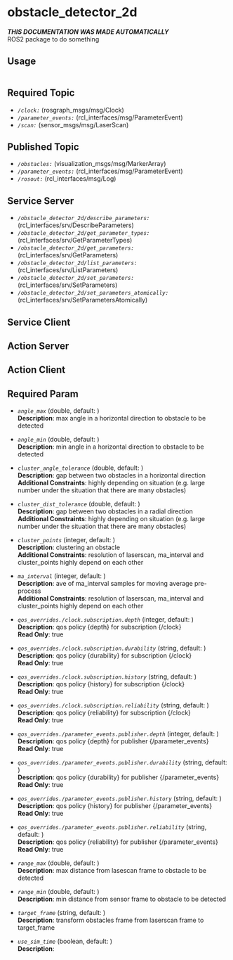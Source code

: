 # obstacle_detector_2d
***THIS DOCUMENTATION WAS MADE AUTOMATICALLY***   
ROS2 package to do something
## Usage
```
```
## Required Topic
- *`/clock:`* (rosgraph_msgs/msg/Clock)  
- *`/parameter_events:`* (rcl_interfaces/msg/ParameterEvent)  
- *`/scan:`* (sensor_msgs/msg/LaserScan)  
## Published Topic
- *`/obstacles:`* (visualization_msgs/msg/MarkerArray)  
- *`/parameter_events:`* (rcl_interfaces/msg/ParameterEvent)  
- *`/rosout:`* (rcl_interfaces/msg/Log)  
## Service Server
- *`/obstacle_detector_2d/describe_parameters:`* (rcl_interfaces/srv/DescribeParameters)  
- *`/obstacle_detector_2d/get_parameter_types:`* (rcl_interfaces/srv/GetParameterTypes)  
- *`/obstacle_detector_2d/get_parameters:`* (rcl_interfaces/srv/GetParameters)  
- *`/obstacle_detector_2d/list_parameters:`* (rcl_interfaces/srv/ListParameters)  
- *`/obstacle_detector_2d/set_parameters:`* (rcl_interfaces/srv/SetParameters)  
- *`/obstacle_detector_2d/set_parameters_atomically:`* (rcl_interfaces/srv/SetParametersAtomically)  
## Service Client
## Action Server
## Action Client

## Required Param
- *`angle_max`* (double, default: )  
  **Description**:  max angle in a horizontal direction to obstacle to be detected  

- *`angle_min`* (double, default: )  
  **Description**:  min angle in a horizontal direction to obstacle to be detected  

- *`cluster_angle_tolerance`* (double, default: )  
  **Description**:  gap between two obstacles in a horizontal direction  
  **Additional Constraints**: highly depending on situation (e.g. large number under the situation that there are many obstacles) 

- *`cluster_dist_tolerance`* (double, default: )  
  **Description**:  gap between two obstacles in a radial direction  
  **Additional Constraints**: highly depending on situation (e.g. large number under the situation that there are many obstacles) 

- *`cluster_points`* (integer, default: )  
  **Description**:  clustering an obstacle  
  **Additional Constraints**: resolution of laserscan, ma_interval and cluster_points highly depend on each other 

- *`ma_interval`* (integer, default: )  
  **Description**:  ave of ma_interval samples for moving average pre-process  
  **Additional Constraints**: resolution of laserscan, ma_interval and cluster_points highly depend on each other 

- *`qos_overrides./clock.subscription.depth`* (integer, default: )  
  **Description**:  qos policy {depth} for subscription {/clock}  
  **Read Only**: true

- *`qos_overrides./clock.subscription.durability`* (string, default: )  
  **Description**:  qos policy {durability} for subscription {/clock}  
  **Read Only**: true

- *`qos_overrides./clock.subscription.history`* (string, default: )  
  **Description**:  qos policy {history} for subscription {/clock}  
  **Read Only**: true

- *`qos_overrides./clock.subscription.reliability`* (string, default: )  
  **Description**:  qos policy {reliability} for subscription {/clock}  
  **Read Only**: true

- *`qos_overrides./parameter_events.publisher.depth`* (integer, default: )  
  **Description**:  qos policy {depth} for publisher {/parameter_events}  
  **Read Only**: true

- *`qos_overrides./parameter_events.publisher.durability`* (string, default: )  
  **Description**:  qos policy {durability} for publisher {/parameter_events}  
  **Read Only**: true

- *`qos_overrides./parameter_events.publisher.history`* (string, default: )  
  **Description**:  qos policy {history} for publisher {/parameter_events}  
  **Read Only**: true

- *`qos_overrides./parameter_events.publisher.reliability`* (string, default: )  
  **Description**:  qos policy {reliability} for publisher {/parameter_events}  
  **Read Only**: true

- *`range_max`* (double, default: )  
  **Description**:  max distance from lasescan frame to obstacle to be detected  

- *`range_min`* (double, default: )  
  **Description**:  min distance from sensor frame to obstacle to be detected  

- *`target_frame`* (string, default: )  
  **Description**:  transform obstacles frame from laserscan frame to target_frame  

- *`use_sim_time`* (boolean, default: )  
  **Description**:   

